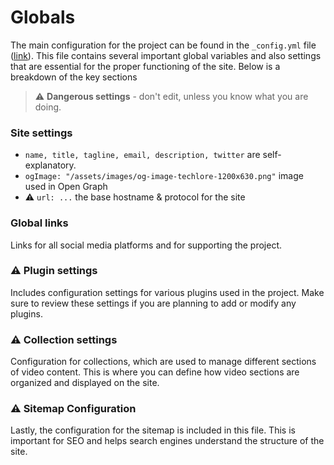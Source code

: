 # Globals
The main configuration for the project can be found in the `_config.yml` file ([link](../_config.yml)). This file contains several important global variables and also settings that are essential for the proper functioning of the site. Below is a breakdown of the key sections

>⚠️ **Dangerous settings** - don't edit, unless you know what you are doing. 

### Site settings
- `name, title, tagline, email, description, twitter` are self-explanatory.
- `ogImage: "/assets/images/og-image-techlore-1200x630.png"` image used in Open Graph
- ⚠️ `url: ...` the base hostname & protocol for the site

### Global links
Links for all social media platforms and for supporting the project.

### ⚠️ Plugin settings
Includes configuration settings for various plugins used in the project. Make sure to review these settings if you are planning to add or modify any plugins.

### ⚠️ Collection settings
Configuration for collections, which are used to manage different sections of video content. This is where you can define how video sections are organized and displayed on the site. 

### ⚠️ Sitemap Configuration
Lastly, the configuration for the sitemap is included in this file. This is important for SEO and helps search engines understand the structure of the site.
